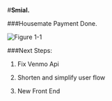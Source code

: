 #**Smial.**

###Housemate Payment Done.

![Figure 1-1](http://media.giphy.com/media/Jb66IYoVVIFSU/giphy.gif "Welcome")

   
###Next Steps:   
1. Fix Venmo Api
   
2. Shorten and simplify user flow
   
3. New Front End
